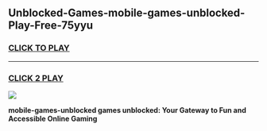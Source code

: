 
## Unblocked-Games-mobile-games-unblocked-Play-Free-75yyu
<h3>
<a href="https://premium76.site?title=mobile-games-unblocked&ref=23A">CLICK TO PLAY</a></h3>
<hr>

<h3>
<a href="https://premium76.site?title=mobile-games-unblocked&ref=23A">CLICK 2 PLAY</a>
  
</h3>

<a href="https://premium76.site?title=mobile-games-unblocked&ref=23A"><img src="https://clearcache.store/games.png"></a>


**mobile-games-unblocked games unblocked: Your Gateway to Fun and Accessible Online Gaming**
